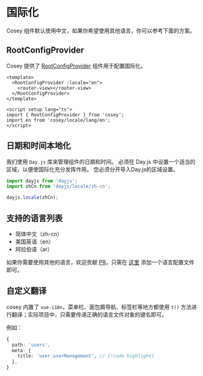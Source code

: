 # 国际化

Cosey 组件默认使用中文，如果你希望使用其他语言，你可以参考下面的方案。

## RootConfigProvider

Cosey 提供了 [RootConfigProvider](../components/root-config-provider) 组件用于配置国际化。

```vue [App.vue]
<template>
  <RootConfigProvider :locale="en">
    <router-view></router-view>
  </RootConfigProvider>
</template>

<script setup lang="ts">
import { RootConfigProvider } from 'cosey';
import en from 'cosey/locale/lang/en';
</script>
```

## 日期和时间本地化​

我们使用 `Day.js` 库来管理组件的日期和时间。 必须在 Day.js 中设置一个适当的区域，以便使国际化充分发挥作用。 您必须分开导入Day.js的区域设置。

```ts
import dayjs from 'dayjs';
import zhCn from 'dayjs/locale/zh-cn';

dayjs.locale(zhCn);
```

## 支持的语言列表

- 简体中文（zh-cn）
- 美国英语（en）
- 阿拉伯语（ar）

如果你需要使用其他的语言，欢迎贡献 [PR](https://github.com/sutras/cosey/pulls)，只需在 [这里](https://github.com/sutras/cosey/tree/main/packages/cosey/locale/lang/) 添加一个语言配置文件即可。

## 自定义翻译

cosey 内置了 `vue-i18n`，菜单栏、面包屑导航、标签栏等地方都使用 `t()` 方法进行翻译；实际项目中，只需要传递正确的语言文件对象的键名即可。

例如：

```ts
{
  path: 'users',
  meta: {
    title: 'user.userManagement', // [!code highlight]
  },
}
```
